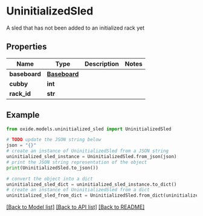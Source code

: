 # UninitializedSled

A sled that has not been added to an initialized rack yet

## Properties

Name | Type | Description | Notes
------------ | ------------- | ------------- | -------------
**baseboard** | [**Baseboard**](Baseboard.md) |  | 
**cubby** | **int** |  | 
**rack_id** | **str** |  | 

## Example

```python
from oxide.models.uninitialized_sled import UninitializedSled

# TODO update the JSON string below
json = "{}"
# create an instance of UninitializedSled from a JSON string
uninitialized_sled_instance = UninitializedSled.from_json(json)
# print the JSON string representation of the object
print(UninitializedSled.to_json())

# convert the object into a dict
uninitialized_sled_dict = uninitialized_sled_instance.to_dict()
# create an instance of UninitializedSled from a dict
uninitialized_sled_from_dict = UninitializedSled.from_dict(uninitialized_sled_dict)
```
[[Back to Model list]](../README.md#documentation-for-models) [[Back to API list]](../README.md#documentation-for-api-endpoints) [[Back to README]](../README.md)


